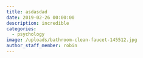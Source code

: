 ```yaml
---
title: asdasdad
date: 2019-02-26 00:00:00
description: incredible
categories:
  - psychology
image: /uploads/bathroom-clean-faucet-145512.jpg
author_staff_member: robin
---
```

